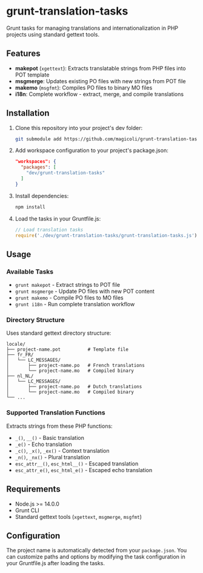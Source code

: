 # grunt-translation-tasks

Grunt tasks for managing translations and internationalization in PHP projects using standard gettext tools.

## Features

- **makepot** (`xgettext`): Extracts translatable strings from PHP files into POT template
- **msgmerge**: Updates existing PO files with new strings from POT file  
- **makemo** (`msgfmt`): Compiles PO files to binary MO files
- **i18n**: Complete workflow - extract, merge, and compile translations

## Installation

1. Clone this repository into your project's dev folder:
   ```bash
   git submodule add https://github.com/magicoli/grunt-translation-tasks dev/grunt-translation-tasks
   ```

2. Add workspace configuration to your project's package.json:
   ```json
   "workspaces": {
     "packages": [
       "dev/grunt-translation-tasks"
     ]
   }
   ```

3. Install dependencies:
   ```bash
   npm install
   ```

4. Load the tasks in your Gruntfile.js:
   ```javascript
   // Load translation tasks
   require('./dev/grunt-translation-tasks/grunt-translation-tasks.js')(grunt);
   ```

## Usage

### Available Tasks

- `grunt makepot` - Extract strings to POT file
- `grunt msgmerge` - Update PO files with new POT content
- `grunt makemo` - Compile PO files to MO files
- `grunt i18n` - Run complete translation workflow

### Directory Structure

Uses standard gettext directory structure:
```
locale/
├── project-name.pot          # Template file
├── fr_FR/
│   └── LC_MESSAGES/
│       ├── project-name.po   # French translations
│       └── project-name.mo   # Compiled binary
├── nl_NL/
│   └── LC_MESSAGES/
│       ├── project-name.po   # Dutch translations
│       └── project-name.mo   # Compiled binary
└── ...
```

### Supported Translation Functions

Extracts strings from these PHP functions:
- `_()`, `__()` - Basic translation
- `_e()` - Echo translation
- `_c()`, `_x()`, `_ex()` - Context translation
- `_n()`, `_nx()` - Plural translation
- `esc_attr__()`, `esc_html__()` - Escaped translation
- `esc_attr_e()`, `esc_html_e()` - Escaped echo translation

## Requirements

- Node.js >= 14.0.0
- Grunt CLI
- Standard gettext tools (`xgettext`, `msgmerge`, `msgfmt`)

## Configuration

The project name is automatically detected from your `package.json`. You can customize paths and options by modifying the task configuration in your Gruntfile.js after loading the tasks.
